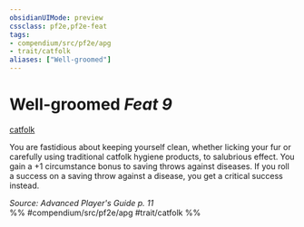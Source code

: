 ```yaml
---
obsidianUIMode: preview
cssclass: pf2e,pf2e-feat
tags:
- compendium/src/pf2e/apg
- trait/catfolk
aliases: ["Well-groomed"]
---
```

# Well-groomed  *Feat 9*  
[catfolk](../../Rules/traits/catfolk-b1.md)  


You are fastidious about keeping yourself clean, whether licking your fur or carefully using traditional catfolk hygiene products, to salubrious effect. You gain a +1 circumstance bonus to saving throws against diseases. If you roll a success on a saving throw against a disease, you get a critical success instead.

*Source: Advanced Player's Guide p. 11*  
%% #compendium/src/pf2e/apg #trait/catfolk %%